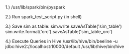 1.) /usr/lib/spark/bin/pyspark

2.) Run spark_test_script.py (in shell)

3.) Save sim as table:
    sim.write.saveAsTable('sim_table')
    sim.write.format('orc').saveAsTable('sim_table_orc')

4.) Execute Queries in Hive
    /usr/lib/hive/bin/beeline -u jdbc:hive2://localhost:10000/default
    /usr/lib/hive/bin/hive
